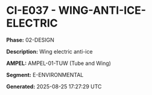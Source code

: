 # CI-E037 - WING-ANTI-ICE-ELECTRIC

**Phase:** 02-DESIGN

**Description:** Wing electric anti-ice

**AMPEL:** AMPEL-01-TUW (Tube and Wing)

**Segment:** E-ENVIRONMENTAL

**Generated:** 2025-08-25 17:27:29 UTC
